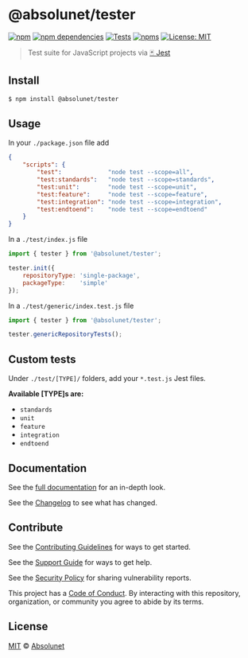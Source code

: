 # @absolunet/tester

[![npm][npm-badge]][npm-url]
[![npm dependencies][dependencies-badge]][dependencies-url]
[![Tests][tests-badge]][tests-url]
[![npms][npms-badge]][npms-url]
[![License: MIT][license-badge]][license-url]

> Test suite for JavaScript projects via [🃏 Jest](https://jestjs.io)


## Install

```sh
$ npm install @absolunet/tester
```


## Usage

In your `./package.json` file add
```json
{
	"scripts": {
		"test":             "node test --scope=all",
		"test:standards":   "node test --scope=standards",
		"test:unit":        "node test --scope=unit",
		"test:feature":     "node test --scope=feature",
		"test:integration": "node test --scope=integration",
		"test:endtoend":    "node test --scope=endtoend"
	}
}
```


In a `./test/index.js` file
```js
import { tester } from '@absolunet/tester';

tester.init({
	repositoryType: 'single-package',
	packageType:    'simple'
});
```


In a `./test/generic/index.test.js` file
```js
import { tester } from '@absolunet/tester';

tester.genericRepositoryTests();
```


## Custom tests
Under `./test/[TYPE]/` folders, add your `*.test.js` Jest files.

**Available [TYPE]s are:**
- `standards`
- `unit`
- `feature`
- `integration`
- `endtoend`


## Documentation

See the [full documentation](https://documentation.absolunet.com/node-tester) for an in-depth look.

See the [Changelog](CHANGELOG.md) to see what has changed.


## Contribute

See the [Contributing Guidelines](CONTRIBUTING.md) for ways to get started.

See the [Support Guide](SUPPORT.md) for ways to get help.

See the [Security Policy](SECURITY.md) for sharing vulnerability reports.

This project has a [Code of Conduct](CODE_OF_CONDUCT.md).
By interacting with this repository, organization, or community you agree to abide by its terms.


## License

[MIT](LICENSE) © [Absolunet](https://absolunet.com)




[npm-badge]:          https://img.shields.io/npm/v/@absolunet/tester?style=flat-square
[dependencies-badge]: https://img.shields.io/david/absolunet/node-tester?style=flat-square
[tests-badge]:        https://img.shields.io/github/workflow/status/absolunet/node-tester/tests/master?label=tests&style=flat-square
[npms-badge]:         https://badges.npms.io/%40absolunet%2Ftester.svg?style=flat-square
[license-badge]:      https://img.shields.io/badge/license-MIT-green?style=flat-square

[npm-url]:          https://www.npmjs.com/package/@absolunet/tester
[dependencies-url]: https://david-dm.org/absolunet/node-tester
[tests-url]:        https://github.com/absolunet/node-tester/actions?query=workflow%3Atests+branch%3Amaster
[npms-url]:         https://npms.io/search?q=%40absolunet%2Ftester
[license-url]:      https://opensource.org/licenses/MIT

